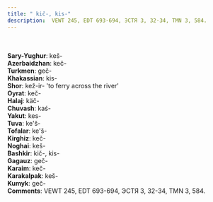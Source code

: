 ```yaml
---
title: " kič-, kis-"
description:  VEWT 245, EDT 693-694, ЭСТЯ 3, 32-34, TMN 3, 584.
---
```

<strong></strong><br><br>
<strong>Sary-Yughur</strong>:  keš-<br>
<strong>Azerbaidzhan</strong>:  keč-<br>
<strong>Turkmen</strong>:  geč-<br>
<strong>Khakassian</strong>:  kis-<br>
<strong>Shor</strong>:  kež-ir- 'to ferry across the river'<br>
<strong>Oyrat</strong>:  keč-<br>
<strong>Halaj</strong>:  käč-<br>
<strong>Chuvash</strong>:  kaś-<br>
<strong>Yakut</strong>:  kes-<br>
<strong>Tuva</strong>:  ke'š-<br>
<strong>Tofalar</strong>:  ke'š-<br>
<strong>Kirghiz</strong>:  keč-<br>
<strong>Noghai</strong>:  keš-<br>
<strong>Bashkir</strong>:  kič-, kis-<br>
<strong>Gagauz</strong>:  geč-<br>
<strong>Karaim</strong>:  keč-<br>
<strong>Karakalpak</strong>:  keš-<br>
<strong>Kumyk</strong>:  geč-<br>
<strong>Comments</strong>:  VEWT 245, EDT 693-694, ЭСТЯ 3, 32-34, TMN 3, 584.<br>


